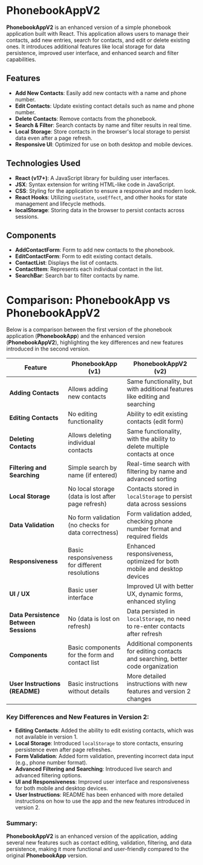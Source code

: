 # PhonebookAppV2

**PhonebookAppV2** is an enhanced version of a simple phonebook application built with React. This application allows users to manage their contacts, add new entries, search for contacts, and edit or delete existing ones. It introduces additional features like local storage for data persistence, improved user interface, and enhanced search and filter capabilities.

## Features

- **Add New Contacts**: Easily add new contacts with a name and phone number.
- **Edit Contacts**: Update existing contact details such as name and phone number.
- **Delete Contacts**: Remove contacts from the phonebook.
- **Search & Filter**: Search contacts by name and filter results in real time.
- **Local Storage**: Store contacts in the browser's local storage to persist data even after a page refresh.
- **Responsive UI**: Optimized for use on both desktop and mobile devices.

## Technologies Used

- **React (v17+)**: A JavaScript library for building user interfaces.
- **JSX**: Syntax extension for writing HTML-like code in JavaScript.
- **CSS**: Styling for the application to ensure a responsive and modern look.
- **React Hooks**: Utilizing `useState`, `useEffect`, and other hooks for state management and lifecycle methods.
- **localStorage**: Storing data in the browser to persist contacts across sessions.

## Components

- **AddContactForm**: Form to add new contacts to the phonebook.
- **EditContactForm**: Form to edit existing contact details.
- **ContactList**: Displays the list of contacts.
- **ContactItem**: Represents each individual contact in the list.
- **SearchBar**: Search bar to filter contacts by name.


# Comparison: PhonebookApp vs PhonebookAppV2

Below is a comparison between the first version of the phonebook application (**PhonebookApp**) and the enhanced version (**PhonebookAppV2**), highlighting the key differences and new features introduced in the second version.

| **Feature**                    | **PhonebookApp (v1)**                                      | **PhonebookAppV2 (v2)**                                       |
|---------------------------------|------------------------------------------------------------|---------------------------------------------------------------|
| **Adding Contacts**             | Allows adding new contacts                                 | Same functionality, but with additional features like editing and searching |
| **Editing Contacts**            | No editing functionality                                   | Ability to edit existing contacts (edit form)                 |
| **Deleting Contacts**           | Allows deleting individual contacts                        | Same functionality, with the ability to delete multiple contacts at once |
| **Filtering and Searching**     | Simple search by name (if entered)                         | Real-time search with filtering by name and advanced sorting |
| **Local Storage**               | No local storage (data is lost after page refresh)         | Contacts stored in `localStorage` to persist data across sessions |
| **Data Validation**             | No form validation (no checks for data correctness)        | Form validation added, checking phone number format and required fields |
| **Responsiveness**              | Basic responsiveness for different resolutions             | Enhanced responsiveness, optimized for both mobile and desktop devices |
| **UI / UX**                     | Basic user interface                                       | Improved UI with better UX, dynamic forms, enhanced styling |
| **Data Persistence Between Sessions** | No (data is lost on refresh)                             | Data persisted in `localStorage`, no need to re-enter contacts after refresh |
| **Components**                   | Basic components for the form and contact list             | Additional components for editing contacts and searching, better code organization |
| **User Instructions (README)**  | Basic instructions without details                         | More detailed instructions with new features and version 2 changes |

### Key Differences and New Features in Version 2:
- **Editing Contacts**: Added the ability to edit existing contacts, which was not available in version 1.
- **Local Storage**: Introduced `localStorage` to store contacts, ensuring persistence even after page refreshes.
- **Form Validation**: Added form validation, preventing incorrect data input (e.g., phone number format).
- **Advanced Filtering and Searching**: Introduced live search and advanced filtering options.
- **UI and Responsiveness**: Improved user interface and responsiveness for both mobile and desktop devices.
- **User Instructions**: README has been enhanced with more detailed instructions on how to use the app and the new features introduced in version 2.

### Summary:
**PhonebookAppV2** is an enhanced version of the application, adding several new features such as contact editing, validation, filtering, and data persistence, making it more functional and user-friendly compared to the original **PhonebookApp** version.
